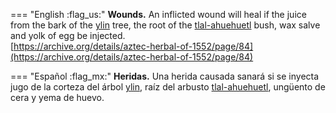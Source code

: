 
=== "English :flag_us:"
    **Wounds.** An inflicted wound will heal if the juice from the bark of the [ylin](Ylin.md) tree, the root of the [tlal-ahuehuetl](Tlal-ahuehuetl.md) bush, wax salve and yolk of egg be injected.  
    [https://archive.org/details/aztec-herbal-of-1552/page/84](https://archive.org/details/aztec-herbal-of-1552/page/84)  


=== "Español :flag_mx:"
    **Heridas.** Una herida causada sanará si se inyecta jugo de la corteza del árbol [ylin](Ylin.md), raíz del arbusto [tlal-ahuehuetl](Tlal-ahuehuetl.md), ungüento de cera y yema de huevo.  

